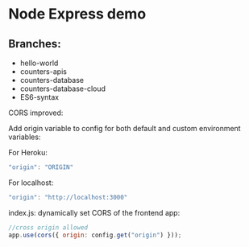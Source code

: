 # Node Express demo

## Branches:

- hello-world
- counters-apis
- counters-database
- counters-database-cloud
- ES6-syntax

CORS improved:

Add origin variable to config for both default and custom environment variables:

For Heroku:
```javascript
"origin": "ORIGIN"
```
For localhost:
```javascript
"origin": "http://localhost:3000"
```

index.js: dynamically set CORS of the frontend app:
```javascript
//cross origin allowed
app.use(cors({ origin: config.get("origin") }));
```
